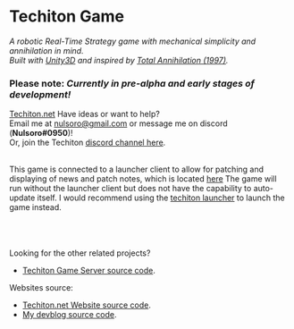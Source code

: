 # Techiton Game
<i>A robotic Real-Time Strategy game with mechanical simplicity and annihilation in mind.</i>
<br>
*Built with [Unity3D](https://unity3d.com/) and inspired by [Total Annihilation (1997)](https://en.wikipedia.org/wiki/Total_Annihilation).* 
<br>
### Please note: <i>Currently in pre-alpha and early stages of development!</i>
[Techiton.net](https://techiton.net)
Have ideas or want to help? <br>
Email me at nulsoro@gmail.com or message me on discord (**Nulsoro#0950**)!<br>
Or, join the Techiton [discord channel here](https://discord.gg/eQHx4Rv).<br><br>

This game is connected to a launcher client to allow for patching and displaying of news and patch notes, which is located [here](https://github.com/jacobbetz/techiton-launcher)
The game will run without the launcher client but does not have the capability to auto-update itself.
I would recommend using the [techiton launcher](https://github.com/jacobbetz/techiton-launcher) to launch the game instead.
<br><br>


<br><br>
Looking for the other related projects?<br>
* [Techiton Game Server source code](https://github.com/jacobbetz/techiton-server). <br>

Websites source:<br>
* [Techiton.net Website source code](https://github.com/jacobbetz/techiton-www). <br>
* [My devblog source code](https://github.com/jacobbetz/jacobbetz.github.io). <br>